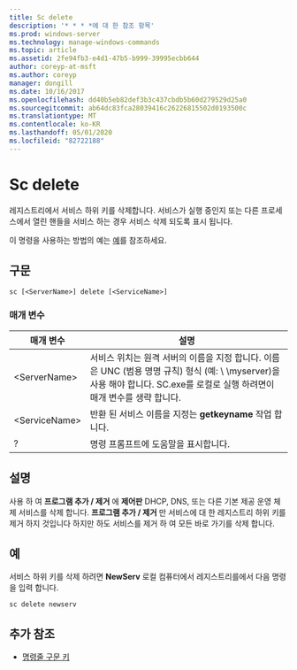 ```yaml
---
title: Sc delete
description: '* * * *에 대 한 참조 항목'
ms.prod: windows-server
ms.technology: manage-windows-commands
ms.topic: article
ms.assetid: 2fe94fb3-e4d1-47b5-b999-39995ecbb644
author: coreyp-at-msft
ms.author: coreyp
manager: dongill
ms.date: 10/16/2017
ms.openlocfilehash: dd40b5eb82def3b3c437cbdb5b60d279529d25a0
ms.sourcegitcommit: ab64dc83fca28039416c26226815502d0193500c
ms.translationtype: MT
ms.contentlocale: ko-KR
ms.lasthandoff: 05/01/2020
ms.locfileid: "82722188"
---
```

# <a name="sc-delete"></a>Sc delete



레지스트리에서 서비스 하위 키를 삭제합니다. 서비스가 실행 중인지 또는 다른 프로세스에서 열린 핸들을 서비스 하는 경우 서비스 삭제 되도록 표시 됩니다.

이 명령을 사용하는 방법의 예는 [예](#examples)를 참조하세요.

## <a name="syntax"></a>구문

```
sc [<ServerName>] delete [<ServiceName>]
```

### <a name="parameters"></a>매개 변수

|매개 변수|설명|
|---------|-----------|
|\<ServerName>|서비스 위치는 원격 서버의 이름을 지정 합니다. 이름은 UNC (범용 명명 규칙) 형식 (예: \\ \\myserver)을 사용 해야 합니다. SC.exe를 로컬로 실행 하려면이 매개 변수를 생략 합니다.|
|\<ServiceName>|반환 된 서비스 이름을 지정는 **getkeyname** 작업 합니다.|
|?|명령 프롬프트에 도움말을 표시합니다.|

## <a name="remarks"></a>설명

사용 하 여 **프로그램 추가 / 제거** 에 **제어판** DHCP, DNS, 또는 다른 기본 제공 운영 체제 서비스를 삭제 합니다. **프로그램 추가 / 제거** 만 서비스에 대 한 레지스트리 하위 키를 제거 하지 것입니다 하지만 하도 서비스를 제거 하 여 모든 바로 가기를 삭제 합니다.

## <a name="examples"></a>예

서비스 하위 키를 삭제 하려면 **NewServ** 로컬 컴퓨터에서 레지스트리를에서 다음 명령을 입력 합니다.
```
sc delete newserv
```

## <a name="additional-references"></a>추가 참조

- [명령줄 구문 키](command-line-syntax-key.md)